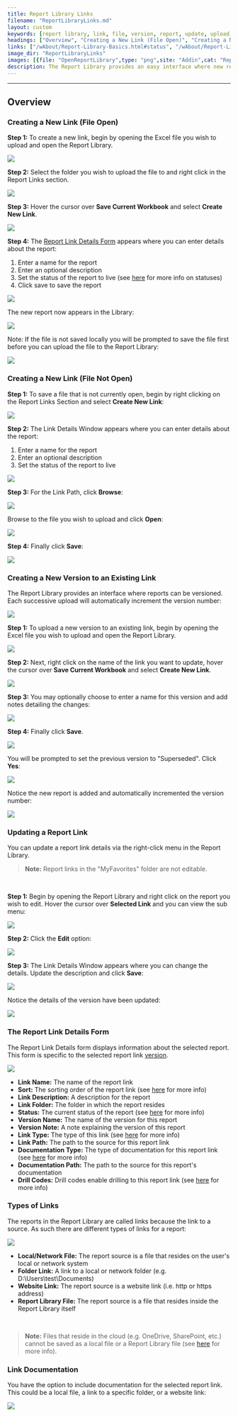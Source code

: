 ```yaml
---
title: Report Library Links
filename: "ReportLibraryLinks.md"
layout: custom
keywords: [report library, link, file, version, report, update, upload, details, documentation]
headings: ["Overview", "Creating a New Link (File Open)", "Creating a New Link (File Not Open)", "Creating a New Version to an Existing Link", "Updating a Report Link", "The Report Link Details Form", "Types of Links", "Link Documentation"]
links: ["/wAbout/Report-Library-Basics.html#status", "/wAbout/Report-Library-Basics.html#link-version-section", "/wAbout/ReportLibrarySorting.html", "/wAbout/Report-Library-Basics.html#status", "/wGetStarted/L-Drill-DrillCodes.html", "https://docs.gointerject.com/wTroubleshoot/Cloud-File.html"]
image_dir: "ReportLibraryLinks"
images: [{file: "OpenReportLibrary",type: "png",site: "Addin",cat: "Report Library",sub: "",report: "",ribbon: "Simple",config: ""},{file: "RightClick",type: "png",site: "Addin",cat: "Report Library",sub: "",report: "",ribbon: "",config: ""},{file: "CreateNewLink",type: "png",site: "Addin",cat: "Report Library",sub: "",report: "",ribbon: "",config: ""},{file: "CreateNewLinkSave",type: "png",site: "Addin",cat: "Report Library",sub: "Details",report: "Customer Aging",ribbon: "",config: ""},{file: "NewLinkCreated",type: "png",site: "Addin",cat: "Report Library",sub: "",report: "Customer Aging",ribbon: "",config: ""},{file: "SaveFileExplorer",type: "png",site: "Windows",cat: "Explorer",sub: "Explorer",report: "",ribbon: "",config: ""},{file: "CreateNewLinkFileClosed",type: "png",site: "Addin",cat: "Report Library",sub: "",report: "Customer Aging",ribbon: "",config: ""},{file: "CreateNewLinkFileClosedSave",type: "png",site: "Addin",cat: "Report Library",sub: "Details",report: "Customer Aging",ribbon: "",config: ""},{file: "LinkPathBrowseClick",type: "png",site: "Addin",cat: "Report Library",sub: "Details",report: "",ribbon: "",config: ""},{file: "LinkPathBrowseExplorer",type: "png",site: "Windows",cat: "Explorer",sub: "Explorer",report: "",ribbon: "",config: ""},{file: "ClickSave",type: "png",site: "Addin",cat: "Report Library",sub: "Details",report: "",ribbon: "",config: ""},{file: "Versions",type: "png",site: "Addin",cat: "Report Library",sub: "",report: "",ribbon: "",config: ""},{file: "OpenReportLibraryUpdateLink",type: "png",site: "Addin",cat: "Report Library",sub: "",report: "Customer Aging",ribbon: "Simple",config: ""},{file: "CreateNewVersionClick",type: "png",site: "Addin",cat: "Report Library",sub: "",report: "Customer Aging",ribbon: "",config: ""},{file: "VersionInfo",type: "png",site: "Addin",cat: "Report Library",sub: "Details",report: "",ribbon: "",config: ""},{file: "ClickSave",type: "png",site: "Addin",cat: "Report Library",sub: "Details",report: "",ribbon: "",config: ""},{file: "Overwriting",type: "png",site: "Addin",cat: "Popup",sub: "Overwriting",report: "",ribbon: "",config: ""},{file: "LinkVersionWindow",type: "png",site: "Addin",cat: "Report Library",sub: "",report: "Customer Aging",ribbon: "",config: ""},{file: "SelectedLinkMenu",type: "png",site: "Addin",cat: "Report Library",sub: "",report: "Customer Aging",ribbon: "",config: ""},{file: "EditVersionClick",type: "png",site: "Addin",cat: "Report Library",sub: "Right Click Menu",report: "Customer Aging",ribbon: "",config: ""},{file: "EditVersionDetails",type: "png",site: "Addin",cat: "Report Library",sub: "Details",report: "Customer Aging",ribbon: "",config: ""},{file: "EditVersionCompleted",type: "png",site: "Addin",cat: "Report Library",sub: "",report: "Customer Aging",ribbon: "",config: ""},{file: "ReportLinkDetails",type: "png",site: "Addin",cat: "Report Library",sub: "Details",report: "Customer Aging",ribbon: "",config: ""},{file: "ReportLinkTypes",type: "png",site: "Addin",cat: "Report Library",sub: "Details",report: "",ribbon: "",config: ""},{file: "DocumentationTypes",type: "png",site: "Addin",cat: "Report Library",sub: "Details",report: "",ribbon: "",config: ""}]
description: The Report Library provides an easy interface where new reports can be uploaded, existing reports can be updated, and details and documentation about the report can be added.
---
```

* * *

## Overview

### Creating a New Link (File Open)

**Step 1:** To create a new link, begin by opening the Excel file you wish to upload and open the Report Library.

![](/images/ReportLibraryLinks/OpenReportLibrary.png)
<br>

**Step 2:** Select the folder you wish to upload the file to and right click in the Report Links section.

![](/images/ReportLibraryLinks/RightClick.png)
<br>

**Step 3:** Hover the cursor over **Save Current Workbook** and select **Create New Link**.

![](/images/ReportLibraryLinks/CreateNewLink.png)
<br>

**Step 4:** The [Report Link Details Form](#report-link-details-form) appears where you can enter details about the report:

1. Enter a name for the report
2. Enter an optional description
3. Set the status of the report to live (see [here](/wAbout/Report-Library-Basics.html#status) for more info on statuses)
4. Click save to save the report

![](/images/ReportLibraryLinks/CreateNewLinkSave.png)
<br>

The new report now appears in the Library:

![](/images/ReportLibraryLinks/NewLinkCreated.png)
<br>

Note: If the file is not saved locally you will be prompted to save the file first before you can upload the file to the Report Library:

![](/images/ReportLibraryLinks/SaveFileExplorer.png)
<br>

### Creating a New Link (File Not Open)

**Step 1:** To save a file that is not currently open, begin by right clicking on the Report Links Section and select **Create New Link**:

![](/images/ReportLibraryLinks/CreateNewLinkFileClosed.png)
<br>

**Step 2:** The Link Details Window appears where you can enter details about the report:

1. Enter a name for the report
2. Enter an optional description
3. Set the status of the report to live

![](/images/ReportLibraryLinks/CreateNewLinkFileClosedSave.png)
<br>

**Step 3:** For the Link Path, click **Browse**:

![](/images/ReportLibraryLinks/LinkPathBrowseClick.png)
<br>

Browse to the file you wish to upload and click **Open**:

![](/images/ReportLibraryLinks/LinkPathBrowseExplorer.png)
<br>

**Step 4:** Finally click **Save**:

![](/images/ReportLibraryLinks/ClickSave.png)
<br>

### Creating a New Version to an Existing Link

The Report Library provides an interface where reports can be versioned. Each successive upload will automatically increment the version number:

![](/images/ReportLibraryLinks/Versions.png)
<br>

**Step 1:** To upload a new version to an existing link, begin by opening the Excel file you wish to upload and open the Report Library.

![](/images/ReportLibraryLinks/OpenReportLibraryUpdateLink.png)
<br>

**Step 2:** Next, right click on the name of the link you want to update, hover the cursor over **Save Current Workbook** and select **Create New Link**.

![](/images/ReportLibraryLinks/CreateNewVersionClick.png)
<br>

**Step 3:** You may optionally choose to enter a name for this version and add notes detailing the changes:

![](/images/ReportLibraryLinks/VersionInfo.png)
<br>

**Step 4:** Finally click **Save**.

![](/images/ReportLibraryLinks/ClickSave.png)
<br>

You will be prompted to set the previous version to "Superseded". Click **Yes**:

![](/images/ReportLibraryLinks/Overwriting.png)
<br>

Notice the new report is added and automatically incremented the version number:

![](/images/ReportLibraryLinks/LinkVersionWindow.png)
<br>

### Updating a Report Link

You can update a report link details via the right-click menu in the Report Library.

<blockquote class=highlight_note>
<b>Note:</b> Report links in the "MyFavorites" folder are not editable.
</blockquote>
<br>

**Step 1:** Begin by opening the Report Library and right click on the report you wish to edit. Hover the cursor over **Selected Link** and you can view the sub menu:

![](/images/ReportLibraryLinks/SelectedLinkMenu.png)
<br>

**Step 2:** Click the **Edit** option:

![](/images/ReportLibraryLinks/EditVersionClick.png)
<br>

**Step 3:** The Link Details Window appears where you can change the details. Update the description and click **Save**:

![](/images/ReportLibraryLinks/EditVersionDetails.png)
<br>

Notice the details of the version have been updated:

![](/images/ReportLibraryLinks/EditVersionCompleted.png)
<br>

### The Report Link Details Form

The Report Link Details form displays information about the selected report. This form is specific to the selected report link [version](/wAbout/Report-Library-Basics.html#link-version-section).

![](/images/ReportLibraryLinks/ReportLinkDetails.png)
<br>

* **Link Name:** The name of the report link
* **Sort:** The sorting order of the report link (see [here](/wAbout/ReportLibrarySorting.html) for more info)
* **Link Description:** A description for the report
* **Link Folder:** The folder in which the report resides
* **Status:** The current status of the report (see [here](/wAbout/Report-Library-Basics.html#status) for more info)
* **Version Name:** The name of the version for this report
* **Version Note:** A note explaining the version of this report
* **Link Type:** The type of this link (see [here](#types-of-links) for more info)
* **Link Path:** The path to the source for this report link
* **Documentation Type:** The type of documentation for this report link (see [here](#link-documentation) for more info)
* **Documentation Path:** The path to the source for this report's documentation
* **Drill Codes:** Drill codes enable drilling to this report link (see [here](/wGetStarted/L-Drill-DrillCodes.html) for more info)

### Types of Links

The reports in the Report Library are called links because the link to a source. As such there are different types of links for a report:

![](/images/ReportLibraryLinks/ReportLinkTypes.png)
<br>

* **Local/Network File:** The report source is a file that resides on the user's local or network system
* **Folder Link:** A link to a local or network folder (e.g. D:\Users\test\Documents)
* **Website Link:** The report source is a website link (i.e. http or https address)
* **Report Library File:** The report source is a file that resides inside the Report Library itself

<br>

<blockquote class=highlight_note>
<b>Note:</b> Files that reside in the cloud (e.g. OneDrive, SharePoint, etc.) cannot be saved as a local file or a Report Library file (see <a href="https://docs.gointerject.com/wTroubleshoot/Cloud-File.html">here</a> for more info).
</blockquote>

### Link Documentation

You have the option to include documentation for the selected report link. This could be a local file, a link to a specific folder, or a website link:

![](/images/ReportLibraryLinks/DocumentationTypes.png)
<br>
